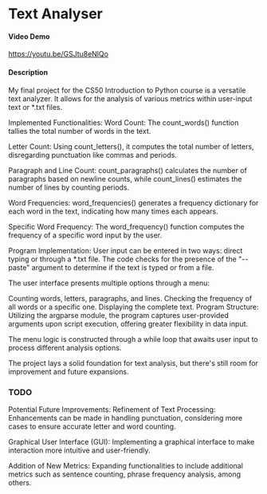 # Text Analyser
#### Video Demo

  https://youtu.be/GSJtu8eNlQo

#### Description

My final project for the CS50 Introduction to Python course is a versatile text analyzer. It allows for the analysis of various metrics within user-input text or *.txt files.

Implemented Functionalities:
Word Count: The count_words() function tallies the total number of words in the text.

Letter Count: Using count_letters(), it computes the total number of letters, disregarding punctuation like commas and periods.

Paragraph and Line Count: count_paragraphs() calculates the number of paragraphs based on newline counts, while count_lines() estimates the number of lines by counting periods.

Word Frequencies: word_frequencies() generates a frequency dictionary for each word in the text, indicating how many times each appears.

Specific Word Frequency: The word_frequency() function computes the frequency of a specific word input by the user.

Program Implementation:
User input can be entered in two ways: direct typing or through a *.txt file. The code checks for the presence of the "--paste" argument to determine if the text is typed or from a file.

The user interface presents multiple options through a menu:

Counting words, letters, paragraphs, and lines.
Checking the frequency of all words or a specific one.
Displaying the complete text.
Program Structure:
Utilizing the argparse module, the program captures user-provided arguments upon script execution, offering greater flexibility in data input.

The menu logic is constructed through a while loop that awaits user input to process different analysis options.

The project lays a solid foundation for text analysis, but there's still room for improvement and future expansions.



### TODO

Potential Future Improvements:
Refinement of Text Processing: Enhancements can be made in handling punctuation, considering more cases to ensure accurate letter and word counting.

Graphical User Interface (GUI): Implementing a graphical interface to make interaction more intuitive and user-friendly.

Addition of New Metrics: Expanding functionalities to include additional metrics such as sentence counting, phrase frequency analysis, among others.